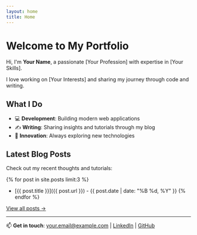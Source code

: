 ```yaml
---
layout: home
title: Home
---
```


# Welcome to My Portfolio

Hi, I'm **Your Name**, a passionate [Your Profession] with expertise in [Your Skills]. 

I love working on [Your Interests] and sharing my journey through code and writing.

## What I Do

- 💻 **Development**: Building modern web applications
- ✍️ **Writing**: Sharing insights and tutorials through my blog  
- 🚀 **Innovation**: Always exploring new technologies

## Latest Blog Posts

Check out my recent thoughts and tutorials:

{% for post in site.posts limit:3 %}
- [{{ post.title }}]({{ post.url }}) - {{ post.date | date: "%B %d, %Y" }}
{% endfor %}

[View all posts →](/blog)

---

📫 **Get in touch**: [your.email@example.com](mailto:your.email@example.com) | [LinkedIn](https://linkedin.com/in/yourprofile) | [GitHub](https://github.com/yourusername)

